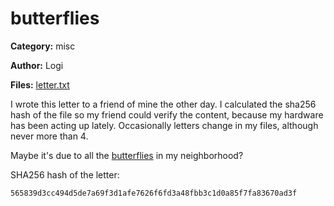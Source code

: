 # butterflies
**Category:** misc

**Author:** Logi

**Files:** [letter.txt](./letter.txt)

I wrote this letter to a friend of mine the other day.
I calculated the sha256 hash of the file so my friend could verify the content,
because my hardware has been acting up lately.
Occasionally letters change in my files, although never more than 4.

Maybe it's due to all the [butterflies](https://xkcd.com/378) in my neighborhood?

SHA256 hash of the letter:
```
565839d3cc494d5de7a69f3d1afe7626f6fd3a48fbb3c1d0a85f7fa83670ad3f
```
